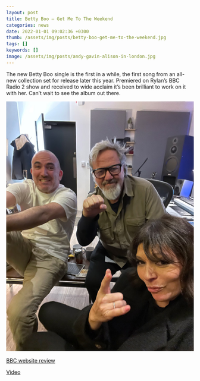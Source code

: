 ```yaml
---
layout: post
title: Betty Boo – Get Me To The Weekend
categories: news
date: 2022-01-01 09:02:36 +0300
thumb: /assets/img/posts/betty-boo-get-me-to-the-weekend.jpg
tags: []
keywords: []
image: /assets/img/posts/andy-gavin-alison-in-london.jpg
---
```


The new Betty Boo single is the first in a while, the first song from an all-new collection set for release later this year. Premiered on Rylan’s BBC Radio 2 show and received to wide acclaim it’s been brilliant to work on it with her. Can’t wait to see the album out there.

![](/assets/img/posts/andy-gavin-alison-in-london.jpg)

[BBC website review](https://www.bbc.co.uk/news/entertainment-arts-60124008)

[Video](https://www.youtube.com/watch?v=v31oVEOC2-o)
